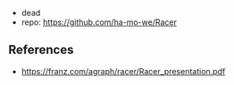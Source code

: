 
- dead
- repo: https://github.com/ha-mo-we/Racer

## References

- https://franz.com/agraph/racer/Racer_presentation.pdf